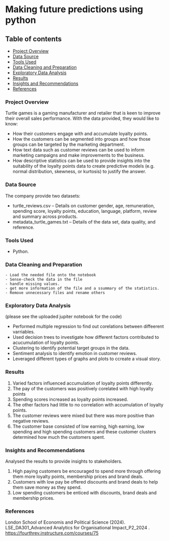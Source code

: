 # Making future predictions using python

## Table of contents 
- [Project Overview](#Project-overview)
- [Data Source](#data-source)
- [Tools Used](#tools-used)
- [Data Cleaning and Preparation](#data-cleaning-and-preparation)
- [Exploratory Data Analysis](#exploratory-data-analysis)
- [Results](#results)
- [Insights and Recommendations](#insights-and-recommendations)
- [References](#references)

### Project Overview
Turtle games is a gaming manufacturer and retailer that is keen to improve their overall sales performance. With the data provided, they would like to know:
- How their customers engage with and accumulate loyalty points.
- How the customers can be segmented into groups and how those groups can be targeted by the marketing department.
- How text data such as customer reviews can  be used to  inform marketing campaigns and make improvements to the business.
- How descriptive statistics can be used to provide insights into the suitability of the loyalty points data to create predictive models (e.g. normal distribution, skewness, or kurtosis) to justify the answer.

### Data Source
  The company provide two datasets:
  - turtle_reviews.csv – Details on customer gender, age, remuneration, spending score, loyalty points, education, language, platform, review and summary across products.
  -  metadata_turtle_games.txt – Details of the data set, data quality, and reference.

 ### Tools Used
  - Python.

 ### Data Cleaning and Preparation

    - Load the needed file onto the notebook
    - Sense-check the data in the file
    - handle missing values.
    - get more information of the file and a ssummary of the statistics.
    - Remove unnecessary files and rename others
    
### Exploratory Data Analysis
(please see the uploaded jupiter notebook for the code)
- Performed multiple regression to find out corelations between diffeerent varriables.
- Used decision trees to investigate how different factors contributed to acucumulation of loyalty points.
- Clustering to identify potential target groups in the data.
- Sentiment analysis to identify emotion in customer reviews.
- Leveraged different types of graphs and plots to ccreate a visual story.

### Results
1. Varied factors influenced accumulation of loyalty points differently.
2. The pay of the customers was positively corelated with high loyalty points
3. Spending scores increased as loyalty points increased.
4. The other factors had little to no correlation with accumulation of loyalty points.
5. The customer reviews were mixed but there was more positive than negative reviews.
6. The customer base consisted of low earning, high earning, low spending and high spending customers and these customer clusters determined how much the customers spent.
### Insights and Recommendations
   Analysed the results to provide insights to stakeholders.
   1. High paying customers be encouraged to spend more through offering them more 
loyalty points, membership prices and brand deals.
2. Customers with low pay be offered discounts and brand deals to help them save 
money as they spend.
3. Low spending customers be enticed with discounts, brand deals and membership 
prices.

### References
London School of Economis and Political Science (2024). LSE_DA301_Advanced Analytics for 
Organisational Impact_P2_2024
. https://fourthrev.instructure.com/courses/75
    
